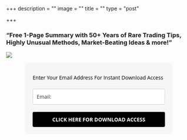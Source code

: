 +++
description = ""
image = ""
title = ""
type = "post"

+++
### “Free 1-Page Summary with 50+ Years of Rare Trading Tips, Highly Unusual Methods, Market-Beating Ideas & more!”

![](/images/tv_lp_hero.jpg)

<style type="text/css">
@import url(https://fonts.googleapis.com/css?family=Open+Sans:400,400italic,700,700italic);
</style>
<style type="text/css">
.ml-form-embedSubmitLoad{display:inline-block;width:20px;height:20px}.ml-form-embedSubmitLoad:after{content:" ";display:block;width:11px;height:11px;margin:1px;border-radius:50%;border:4px solid #fff;border-color:#fff #fff #fff transparent;animation:ml-form-embedSubmitLoad 1.2s linear infinite}@keyframes ml-form-embedSubmitLoad{0%{transform:rotate(0)}100%{transform:rotate(360deg)}}#mlb2-2267083.ml-form-embedContainer{box-sizing:border-box;display:table;height:99.99%;margin:0 auto;position:static;width:100%!important}#mlb2-2267083.ml-form-embedContainer button,#mlb2-2267083.ml-form-embedContainer h4,#mlb2-2267083.ml-form-embedContainer p,#mlb2-2267083.ml-form-embedContainer span{text-transform:none!important;letter-spacing:normal!important}#mlb2-2267083.ml-form-embedContainer .ml-form-embedWrapper{background-color:#f6f6f6;border-width:0;border-color:transparent;border-radius:4px;border-style:solid;box-sizing:border-box;display:inline-block!important;margin:0;padding:0;position:relative}#mlb2-2267083.ml-form-embedContainer .ml-form-embedWrapper.embedDefault,#mlb2-2267083.ml-form-embedContainer .ml-form-embedWrapper.embedPopup{width:400px}#mlb2-2267083.ml-form-embedContainer .ml-form-embedWrapper.embedForm{max-width:400px;width:100%}#mlb2-2267083.ml-form-embedContainer .ml-form-align-left{text-align:left}#mlb2-2267083.ml-form-embedContainer .ml-form-align-center{text-align:center}#mlb2-2267083.ml-form-embedContainer .ml-form-align-default{display:table-cell!important;vertical-align:middle!important;text-align:center!important}#mlb2-2267083.ml-form-embedContainer .ml-form-align-right{text-align:right}#mlb2-2267083.ml-form-embedContainer .ml-form-embedWrapper .ml-form-embedHeader img{border-top-left-radius:4px;border-top-right-radius:4px;height:auto;margin:0 auto!important;max-width:100%;width:undefinedpx}#mlb2-2267083.ml-form-embedContainer .ml-form-embedWrapper .ml-form-embedBody,#mlb2-2267083.ml-form-embedContainer .ml-form-embedWrapper .ml-form-successBody{padding:20px 20px 0 20px}#mlb2-2267083.ml-form-embedContainer .ml-form-embedWrapper .ml-form-embedBody.ml-form-embedBodyHorizontal{padding-bottom:0}#mlb2-2267083.ml-form-embedContainer .ml-form-embedWrapper .ml-form-embedBody .ml-form-embedContent,#mlb2-2267083.ml-form-embedContainer .ml-form-embedWrapper .ml-form-successBody .ml-form-successContent{margin:0 0 20px 0}#mlb2-2267083.ml-form-embedContainer .ml-form-embedWrapper .ml-form-embedBody .ml-form-embedContent h4,#mlb2-2267083.ml-form-embedContainer .ml-form-embedWrapper .ml-form-successBody .ml-form-successContent h4{color:#000;font-family:'Open Sans',Arial,Helvetica,sans-serif;font-size:30px;font-weight:400;margin:0 0 10px 0;text-align:left;word-break:break-word}#mlb2-2267083.ml-form-embedContainer .ml-form-embedWrapper .ml-form-embedBody .ml-form-embedContent p,#mlb2-2267083.ml-form-embedContainer .ml-form-embedWrapper .ml-form-successBody .ml-form-successContent p{color:#000;font-family:'Open Sans',Arial,Helvetica,sans-serif;font-size:14px;font-weight:400;line-height:20px;margin:0 0 10px 0;text-align:left}#mlb2-2267083.ml-form-embedContainer .ml-form-embedWrapper .ml-form-embedBody .ml-form-embedContent ol,#mlb2-2267083.ml-form-embedContainer .ml-form-embedWrapper .ml-form-embedBody .ml-form-embedContent ul,#mlb2-2267083.ml-form-embedContainer .ml-form-embedWrapper .ml-form-successBody .ml-form-successContent ol,#mlb2-2267083.ml-form-embedContainer .ml-form-embedWrapper .ml-form-successBody .ml-form-successContent ul{color:#000;font-family:'Open Sans',Arial,Helvetica,sans-serif;font-size:14px}#mlb2-2267083.ml-form-embedContainer .ml-form-embedWrapper .ml-form-embedBody .ml-form-embedContent p a,#mlb2-2267083.ml-form-embedContainer .ml-form-embedWrapper .ml-form-successBody .ml-form-successContent p a{color:#000;text-decoration:underline}#mlb2-2267083.ml-form-embedContainer .ml-form-embedWrapper .ml-block-form .ml-field-group{text-align:left!important}#mlb2-2267083.ml-form-embedContainer .ml-form-embedWrapper .ml-block-form .ml-field-group label{margin-bottom:5px;color:#333;font-size:14px;font-family:'Open Sans',Arial,Helvetica,sans-serif;font-weight:700;font-style:normal;text-decoration:none;display:inline-block;line-height:20px}#mlb2-2267083.ml-form-embedContainer .ml-form-embedWrapper .ml-form-embedBody .ml-form-embedContent p:last-child,#mlb2-2267083.ml-form-embedContainer .ml-form-embedWrapper .ml-form-successBody .ml-form-successContent p:last-child{margin:0}#mlb2-2267083.ml-form-embedContainer .ml-form-embedWrapper .ml-form-embedBody form{margin:0;width:100%}#mlb2-2267083.ml-form-embedContainer .ml-form-embedWrapper .ml-form-embedBody .ml-form-checkboxRow,#mlb2-2267083.ml-form-embedContainer .ml-form-embedWrapper .ml-form-embedBody .ml-form-formContent{margin:0 0 20px 0;width:100%}#mlb2-2267083.ml-form-embedContainer .ml-form-embedWrapper .ml-form-embedBody .ml-form-checkboxRow{float:left}#mlb2-2267083.ml-form-embedContainer .ml-form-embedWrapper .ml-form-embedBody .ml-form-formContent.horozintalForm{margin:0;padding:0 0 20px 0;width:100%;height:auto;float:left}#mlb2-2267083.ml-form-embedContainer .ml-form-embedWrapper .ml-form-embedBody .ml-form-fieldRow{margin:0 0 10px 0;width:100%}#mlb2-2267083.ml-form-embedContainer .ml-form-embedWrapper .ml-form-embedBody .ml-form-fieldRow.ml-last-item{margin:0}#mlb2-2267083.ml-form-embedContainer .ml-form-embedWrapper .ml-form-embedBody .ml-form-fieldRow.ml-formfieldHorizintal{margin:0}#mlb2-2267083.ml-form-embedContainer .ml-form-embedWrapper .ml-form-embedBody .ml-form-fieldRow input{background-color:#fff!important;color:#333!important;border-color:#ccc!important;border-radius:4px!important;border-style:solid!important;border-width:1px!important;font-family:'Open Sans',Arial,Helvetica,sans-serif;font-size:14px!important;height:auto;line-height:21px!important;margin-bottom:0;margin-top:0;margin-left:0;margin-right:0;padding:10px 10px!important;width:100%!important;box-sizing:border-box!important;max-width:100%!important}#mlb2-2267083.ml-form-embedContainer .ml-form-embedWrapper .ml-form-embedBody .ml-form-fieldRow input::-webkit-input-placeholder,#mlb2-2267083.ml-form-embedContainer .ml-form-embedWrapper .ml-form-embedBody .ml-form-horizontalRow input::-webkit-input-placeholder{color:#333}#mlb2-2267083.ml-form-embedContainer .ml-form-embedWrapper .ml-form-embedBody .ml-form-fieldRow input::-moz-placeholder,#mlb2-2267083.ml-form-embedContainer .ml-form-embedWrapper .ml-form-embedBody .ml-form-horizontalRow input::-moz-placeholder{color:#333}#mlb2-2267083.ml-form-embedContainer .ml-form-embedWrapper .ml-form-embedBody .ml-form-fieldRow input:-ms-input-placeholder,#mlb2-2267083.ml-form-embedContainer .ml-form-embedWrapper .ml-form-embedBody .ml-form-horizontalRow input:-ms-input-placeholder{color:#333}#mlb2-2267083.ml-form-embedContainer .ml-form-embedWrapper .ml-form-embedBody .ml-form-fieldRow input:-moz-placeholder,#mlb2-2267083.ml-form-embedContainer .ml-form-embedWrapper .ml-form-embedBody .ml-form-horizontalRow input:-moz-placeholder{color:#333}#mlb2-2267083.ml-form-embedContainer .ml-form-embedWrapper .ml-form-embedBody .ml-form-fieldRow textarea,#mlb2-2267083.ml-form-embedContainer .ml-form-embedWrapper .ml-form-embedBody .ml-form-horizontalRow textarea{background-color:#fff!important;color:#333!important;border-color:#ccc!important;border-radius:4px!important;border-style:solid!important;border-width:1px!important;font-family:'Open Sans',Arial,Helvetica,sans-serif;font-size:14px!important;height:auto;line-height:21px!important;margin-bottom:0;margin-top:0;padding:10px 10px!important;width:100%!important;box-sizing:border-box!important;max-width:100%!important}#mlb2-2267083.ml-form-embedContainer .ml-form-embedWrapper .ml-form-embedBody .ml-form-checkboxRow .label-description::before,#mlb2-2267083.ml-form-embedContainer .ml-form-embedWrapper .ml-form-embedBody .ml-form-embedPermissions .ml-form-embedPermissionsOptionsCheckbox .label-description::before,#mlb2-2267083.ml-form-embedContainer .ml-form-embedWrapper .ml-form-embedBody .ml-form-fieldRow .custom-checkbox .custom-control-label::before,#mlb2-2267083.ml-form-embedContainer .ml-form-embedWrapper .ml-form-embedBody .ml-form-fieldRow .custom-radio .custom-control-label::before,#mlb2-2267083.ml-form-embedContainer .ml-form-embedWrapper .ml-form-embedBody .ml-form-horizontalRow .custom-checkbox .custom-control-label::before,#mlb2-2267083.ml-form-embedContainer .ml-form-embedWrapper .ml-form-embedBody .ml-form-horizontalRow .custom-radio .custom-control-label::before,#mlb2-2267083.ml-form-embedContainer .ml-form-embedWrapper .ml-form-embedBody .ml-form-interestGroupsRow .ml-form-interestGroupsRowCheckbox .label-description::before{border-color:#ccc!important;background-color:#fff!important}#mlb2-2267083.ml-form-embedContainer .ml-form-embedWrapper .ml-form-embedBody .ml-form-fieldRow input.custom-control-input\[type=checkbox\]{box-sizing:border-box;padding:0;position:absolute;z-index:-1;opacity:0;margin-top:5px;margin-left:-24px;overflow:visible}#mlb2-2267083.ml-form-embedContainer .ml-form-embedWrapper .ml-form-embedBody .ml-form-checkboxRow .label-description::before,#mlb2-2267083.ml-form-embedContainer .ml-form-embedWrapper .ml-form-embedBody .ml-form-embedPermissions .ml-form-embedPermissionsOptionsCheckbox .label-description::before,#mlb2-2267083.ml-form-embedContainer .ml-form-embedWrapper .ml-form-embedBody .ml-form-fieldRow .custom-checkbox .custom-control-label::before,#mlb2-2267083.ml-form-embedContainer .ml-form-embedWrapper .ml-form-embedBody .ml-form-horizontalRow .custom-checkbox .custom-control-label::before,#mlb2-2267083.ml-form-embedContainer .ml-form-embedWrapper .ml-form-embedBody .ml-form-interestGroupsRow .ml-form-interestGroupsRowCheckbox .label-description::before{border-radius:4px!important}#mlb2-2267083.ml-form-embedContainer .ml-form-embedWrapper .ml-form-embedBody .ml-form-checkboxRow input\[type=checkbox\]:checked\~.label-description::after,#mlb2-2267083.ml-form-embedContainer .ml-form-embedWrapper .ml-form-embedBody .ml-form-embedPermissions .ml-form-embedPermissionsOptionsCheckbox input\[type=checkbox\]:checked\~.label-description::after,#mlb2-2267083.ml-form-embedContainer .ml-form-embedWrapper .ml-form-embedBody .ml-form-fieldRow .custom-checkbox .custom-control-input:checked\~.custom-control-label::after,#mlb2-2267083.ml-form-embedContainer .ml-form-embedWrapper .ml-form-embedBody .ml-form-horizontalRow .custom-checkbox .custom-control-input:checked\~.custom-control-label::after,#mlb2-2267083.ml-form-embedContainer .ml-form-embedWrapper .ml-form-embedBody .ml-form-interestGroupsRow .ml-form-interestGroupsRowCheckbox input\[type=checkbox\]:checked\~.label-description::after{background-color:#fff;mask-image:url(https://bucket.mlcdn.com/images/default/arrow.svg);-webkit-mask-image:url(https://bucket.mlcdn.com/images/default/arrow.svg)}#mlb2-2267083.ml-form-embedContainer .ml-form-embedWrapper .ml-form-embedBody .ml-form-fieldRow .custom-radio .custom-control-input:checked\~.custom-control-label::after{background-color:#fff;mask-image:url(https://bucket.mlcdn.com/images/default/circle.svg);-webkit-mask-image:url(https://bucket.mlcdn.com/images/default/circle.svg)}#mlb2-2267083.ml-form-embedContainer .ml-form-embedWrapper .ml-form-embedBody .ml-form-checkboxRow input\[type=checkbox\]:checked\~.label-description::before,#mlb2-2267083.ml-form-embedContainer .ml-form-embedWrapper .ml-form-embedBody .ml-form-embedPermissions .ml-form-embedPermissionsOptionsCheckbox input\[type=checkbox\]:checked\~.label-description::before,#mlb2-2267083.ml-form-embedContainer .ml-form-embedWrapper .ml-form-embedBody .ml-form-fieldRow .custom-checkbox .custom-control-input:checked\~.custom-control-label::before,#mlb2-2267083.ml-form-embedContainer .ml-form-embedWrapper .ml-form-embedBody .ml-form-fieldRow .custom-radio .custom-control-input:checked\~.custom-control-label::before,#mlb2-2267083.ml-form-embedContainer .ml-form-embedWrapper .ml-form-embedBody .ml-form-horizontalRow .custom-checkbox .custom-control-input:checked\~.custom-control-label::before,#mlb2-2267083.ml-form-embedContainer .ml-form-embedWrapper .ml-form-embedBody .ml-form-horizontalRow .custom-radio .custom-control-input:checked\~.custom-control-label::before,#mlb2-2267083.ml-form-embedContainer .ml-form-embedWrapper .ml-form-embedBody .ml-form-interestGroupsRow .ml-form-interestGroupsRowCheckbox input\[type=checkbox\]:checked\~.label-description::before{border-color:#000!important;background-color:#000!important;color:#fff!important}#mlb2-2267083.ml-form-embedContainer .ml-form-embedWrapper .ml-form-embedBody .ml-form-fieldRow .custom-checkbox .custom-control-label::after,#mlb2-2267083.ml-form-embedContainer .ml-form-embedWrapper .ml-form-embedBody .ml-form-fieldRow .custom-checkbox .custom-control-label::before,#mlb2-2267083.ml-form-embedContainer .ml-form-embedWrapper .ml-form-embedBody .ml-form-fieldRow .custom-radio .custom-control-label::after,#mlb2-2267083.ml-form-embedContainer .ml-form-embedWrapper .ml-form-embedBody .ml-form-fieldRow .custom-radio .custom-control-label::before,#mlb2-2267083.ml-form-embedContainer .ml-form-embedWrapper .ml-form-embedBody .ml-form-horizontalRow .custom-checkbox .custom-control-label::after,#mlb2-2267083.ml-form-embedContainer .ml-form-embedWrapper .ml-form-embedBody .ml-form-horizontalRow .custom-checkbox .custom-control-label::before,#mlb2-2267083.ml-form-embedContainer .ml-form-embedWrapper .ml-form-embedBody .ml-form-horizontalRow .custom-radio .custom-control-label::after,#mlb2-2267083.ml-form-embedContainer .ml-form-embedWrapper .ml-form-embedBody .ml-form-horizontalRow .custom-radio .custom-control-label::before{top:2;box-sizing:border-box}#mlb2-2267083.ml-form-embedContainer .ml-form-embedWrapper .ml-form-embedBody .ml-form-checkboxRow .label-description::after,#mlb2-2267083.ml-form-embedContainer .ml-form-embedWrapper .ml-form-embedBody .ml-form-checkboxRow .label-description::before,#mlb2-2267083.ml-form-embedContainer .ml-form-embedWrapper .ml-form-embedBody .ml-form-embedPermissions .ml-form-embedPermissionsOptionsCheckbox .label-description::after,#mlb2-2267083.ml-form-embedContainer .ml-form-embedWrapper .ml-form-embedBody .ml-form-embedPermissions .ml-form-embedPermissionsOptionsCheckbox .label-description::before{top:0!important;box-sizing:border-box!important}#mlb2-2267083.ml-form-embedContainer .ml-form-embedWrapper .ml-form-embedBody .ml-form-checkboxRow .label-description::after,#mlb2-2267083.ml-form-embedContainer .ml-form-embedWrapper .ml-form-embedBody .ml-form-checkboxRow .label-description::before{top:0!important;box-sizing:border-box!important}#mlb2-2267083.ml-form-embedContainer .ml-form-embedWrapper .ml-form-embedBody .ml-form-interestGroupsRow .ml-form-interestGroupsRowCheckbox .label-description::after{top:3px!important;box-sizing:border-box!important;position:absolute;left:-21px;display:block;width:10px;height:10px;content:""}#mlb2-2267083.ml-form-embedContainer .ml-form-embedWrapper .ml-form-embedBody .ml-form-interestGroupsRow .ml-form-interestGroupsRowCheckbox .label-description::before{top:0!important;box-sizing:border-box!important}#mlb2-2267083.ml-form-embedContainer .ml-form-embedWrapper .ml-form-embedBody .custom-control-label::before{position:absolute;top:4px;left:-24px;display:block;width:16px;height:16px;pointer-events:none;content:"";background-color:#fff;border:#adb5bd solid 1px;border-radius:50%}#mlb2-2267083.ml-form-embedContainer .ml-form-embedWrapper .ml-form-embedBody .custom-control-label::after{position:absolute;top:5px!important;left:-21px;display:block;width:10px;height:10px;content:""}#mlb2-2267083.ml-form-embedContainer .ml-form-embedWrapper .ml-form-embedBody .ml-form-checkboxRow .label-description::before,#mlb2-2267083.ml-form-embedContainer .ml-form-embedWrapper .ml-form-embedBody .ml-form-embedPermissions .ml-form-embedPermissionsOptionsCheckbox .label-description::before,#mlb2-2267083.ml-form-embedContainer .ml-form-embedWrapper .ml-form-embedBody .ml-form-interestGroupsRow .ml-form-interestGroupsRowCheckbox .label-description::before{position:absolute;top:4px;left:-24px;display:block;width:16px;height:16px;pointer-events:none;content:"";background-color:#fff;border:#adb5bd solid 1px;border-radius:50%}#mlb2-2267083.ml-form-embedContainer .ml-form-embedWrapper .ml-form-embedBody .ml-form-embedPermissions .ml-form-embedPermissionsOptionsCheckbox .label-description::after{position:absolute;top:3px!important;left:-21px;display:block;width:10px;height:10px;content:""}#mlb2-2267083.ml-form-embedContainer .ml-form-embedWrapper .ml-form-embedBody .ml-form-checkboxRow .label-description::after{position:absolute;top:3px!important;left:-21px;display:block;width:10px;height:10px;content:""}#mlb2-2267083.ml-form-embedContainer .ml-form-embedWrapper .ml-form-embedBody .custom-radio .custom-control-label::after{background:no-repeat 50%/50% 50%}#mlb2-2267083.ml-form-embedContainer .ml-form-embedWrapper .ml-form-embedBody .custom-checkbox .custom-control-label::after,#mlb2-2267083.ml-form-embedContainer .ml-form-embedWrapper .ml-form-embedBody .ml-form-checkboxRow .label-description::after,#mlb2-2267083.ml-form-embedContainer .ml-form-embedWrapper .ml-form-embedBody .ml-form-embedPermissions .ml-form-embedPermissionsOptionsCheckbox .label-description::after,#mlb2-2267083.ml-form-embedContainer .ml-form-embedWrapper .ml-form-embedBody .ml-form-interestGroupsRow .ml-form-interestGroupsRowCheckbox .label-description::after{background:no-repeat 50%/50% 50%}#mlb2-2267083.ml-form-embedContainer .ml-form-embedWrapper .ml-form-embedBody .ml-form-fieldRow .custom-control,#mlb2-2267083.ml-form-embedContainer .ml-form-embedWrapper .ml-form-embedBody .ml-form-horizontalRow .custom-control{position:relative;display:block;min-height:1.5rem;padding-left:1.5rem}#mlb2-2267083.ml-form-embedContainer .ml-form-embedWrapper .ml-form-embedBody .ml-form-fieldRow .custom-checkbox .custom-control-input,#mlb2-2267083.ml-form-embedContainer .ml-form-embedWrapper .ml-form-embedBody .ml-form-fieldRow .custom-radio .custom-control-input,#mlb2-2267083.ml-form-embedContainer .ml-form-embedWrapper .ml-form-embedBody .ml-form-horizontalRow .custom-checkbox .custom-control-input,#mlb2-2267083.ml-form-embedContainer .ml-form-embedWrapper .ml-form-embedBody .ml-form-horizontalRow .custom-radio .custom-control-input{position:absolute;z-index:-1;opacity:0;box-sizing:border-box;padding:0}#mlb2-2267083.ml-form-embedContainer .ml-form-embedWrapper .ml-form-embedBody .ml-form-fieldRow .custom-checkbox .custom-control-label,#mlb2-2267083.ml-form-embedContainer .ml-form-embedWrapper .ml-form-embedBody .ml-form-fieldRow .custom-radio .custom-control-label,#mlb2-2267083.ml-form-embedContainer .ml-form-embedWrapper .ml-form-embedBody .ml-form-horizontalRow .custom-checkbox .custom-control-label,#mlb2-2267083.ml-form-embedContainer .ml-form-embedWrapper .ml-form-embedBody .ml-form-horizontalRow .custom-radio .custom-control-label{color:#000;font-size:12px!important;font-family:'Open Sans',Arial,Helvetica,sans-serif;line-height:22px;margin-bottom:0;position:relative;vertical-align:top;font-style:normal;font-weight:700}#mlb2-2267083.ml-form-embedContainer .ml-form-embedWrapper .ml-form-embedBody .ml-form-fieldRow .custom-select,#mlb2-2267083.ml-form-embedContainer .ml-form-embedWrapper .ml-form-embedBody .ml-form-horizontalRow .custom-select{background-color:#fff!important;color:#333!important;border-color:#ccc!important;border-radius:4px!important;border-style:solid!important;border-width:1px!important;font-family:'Open Sans',Arial,Helvetica,sans-serif;font-size:14px!important;line-height:20px!important;margin-bottom:0;margin-top:0;padding:10px 28px 10px 12px!important;width:100%!important;box-sizing:border-box!important;max-width:100%!important;height:auto;display:inline-block;vertical-align:middle;background:url(https://bucket.mlcdn.com/images/default/dropdown.svg) no-repeat right .75rem center/8px 10px;-webkit-appearance:none;-moz-appearance:none;appearance:none}#mlb2-2267083.ml-form-embedContainer .ml-form-embedWrapper .ml-form-embedBody .ml-form-horizontalRow{height:auto;width:100%;float:left}.ml-form-formContent.horozintalForm .ml-form-horizontalRow .ml-input-horizontal{width:70%;float:left}.ml-form-formContent.horozintalForm .ml-form-horizontalRow .ml-button-horizontal{width:30%;float:left}.ml-form-formContent.horozintalForm .ml-form-horizontalRow .ml-button-horizontal.labelsOn{padding-top:25px}.ml-form-formContent.horozintalForm .ml-form-horizontalRow .horizontal-fields{box-sizing:border-box;float:left;padding-right:10px}#mlb2-2267083.ml-form-embedContainer .ml-form-embedWrapper .ml-form-embedBody .ml-form-horizontalRow input{background-color:#fff;color:#333;border-color:#ccc;border-radius:4px;border-style:solid;border-width:1px;font-family:'Open Sans',Arial,Helvetica,sans-serif;font-size:14px;line-height:20px;margin-bottom:0;margin-top:0;padding:10px 10px;width:100%;box-sizing:border-box;overflow-y:initial}#mlb2-2267083.ml-form-embedContainer .ml-form-embedWrapper .ml-form-embedBody .ml-form-horizontalRow button{background-color:#000!important;border-color:#000;border-style:solid;border-width:1px;border-radius:4px;box-shadow:none;color:#fff!important;cursor:pointer;font-family:'Open Sans',Arial,Helvetica,sans-serif;font-size:14px!important;font-weight:700;line-height:20px;margin:0!important;padding:10px!important;width:100%;height:auto}#mlb2-2267083.ml-form-embedContainer .ml-form-embedWrapper .ml-form-embedBody .ml-form-horizontalRow button:hover{background-color:#333!important;border-color:#333!important}#mlb2-2267083.ml-form-embedContainer .ml-form-embedWrapper .ml-form-embedBody .ml-form-checkboxRow input\[type=checkbox\]{box-sizing:border-box;padding:0;position:absolute;z-index:-1;opacity:0;margin-top:5px;margin-left:-24px;overflow:visible}#mlb2-2267083.ml-form-embedContainer .ml-form-embedWrapper .ml-form-embedBody .ml-form-checkboxRow .label-description{color:#000;display:block;font-family:'Open Sans',Arial,Helvetica,sans-serif;font-size:12px;text-align:left;margin-bottom:0;position:relative;vertical-align:top}#mlb2-2267083.ml-form-embedContainer .ml-form-embedWrapper .ml-form-embedBody .ml-form-checkboxRow label{font-weight:400;margin:0;padding:0;position:relative;display:block;min-height:24px;padding-left:24px}#mlb2-2267083.ml-form-embedContainer .ml-form-embedWrapper .ml-form-embedBody .ml-form-checkboxRow label a{color:#000;text-decoration:underline}#mlb2-2267083.ml-form-embedContainer .ml-form-embedWrapper .ml-form-embedBody .ml-form-checkboxRow label p{color:#000!important;font-family:'Open Sans',Arial,Helvetica,sans-serif!important;font-size:12px!important;font-weight:400!important;line-height:18px!important;padding:0!important;margin:0 5px 0 0!important}#mlb2-2267083.ml-form-embedContainer .ml-form-embedWrapper .ml-form-embedBody .ml-form-checkboxRow label p:last-child{margin:0}#mlb2-2267083.ml-form-embedContainer .ml-form-embedWrapper .ml-form-embedBody .ml-form-embedSubmit{margin:0 0 20px 0;float:left;width:100%}#mlb2-2267083.ml-form-embedContainer .ml-form-embedWrapper .ml-form-embedBody .ml-form-embedSubmit button{background-color:#000!important;border:none!important;border-radius:4px!important;box-shadow:none!important;color:#fff!important;cursor:pointer;font-family:'Open Sans',Arial,Helvetica,sans-serif!important;font-size:14px!important;font-weight:700!important;line-height:21px!important;height:auto;padding:10px!important;width:100%!important;box-sizing:border-box!important}#mlb2-2267083.ml-form-embedContainer .ml-form-embedWrapper .ml-form-embedBody .ml-form-embedSubmit button.loading{display:none}#mlb2-2267083.ml-form-embedContainer .ml-form-embedWrapper .ml-form-embedBody .ml-form-embedSubmit button:hover{background-color:#333!important}.ml-subscribe-close{width:30px;height:30px;background:url(https://bucket.mlcdn.com/images/default/modal_close.png) no-repeat;background-size:30px;cursor:pointer;margin-top:-10px;margin-right:-10px;position:absolute;top:0;right:0}.ml-error input{background:url(https://bucket.mlcdn.com/images/default/error-icon.png) 98% center no-repeat #fff!important;background-size:24px 24px!important}.ml-error .label-description,.ml-error .label-description p,.ml-error .label-description p a,.ml-error label:first-child{color:red!important}#mlb2-2267083.ml-form-embedContainer .ml-form-embedWrapper .ml-form-embedBody .ml-form-checkboxRow.ml-error .label-description p,#mlb2-2267083.ml-form-embedContainer .ml-form-embedWrapper .ml-form-embedBody .ml-form-checkboxRow.ml-error .label-description p:first-letter{color:red!important}@media only screen and (max-width:400px){.ml-form-embedWrapper.embedDefault,.ml-form-embedWrapper.embedPopup{width:100%!important}.ml-form-formContent.horozintalForm{float:left!important}.ml-form-formContent.horozintalForm .ml-form-horizontalRow{height:auto!important;width:100%!important;float:left!important}.ml-form-formContent.horozintalForm .ml-form-horizontalRow .ml-input-horizontal{width:100%!important}.ml-form-formContent.horozintalForm .ml-form-horizontalRow .ml-input-horizontal>div{padding-right:0!important;padding-bottom:10px}.ml-form-formContent.horozintalForm .ml-button-horizontal{width:100%!important}.ml-form-formContent.horozintalForm .ml-button-horizontal.labelsOn{padding-top:0!important}}
</style>
<div id="mlb2-2267083" class="ml-form-embedContainer ml-subscribe-form ml-subscribe-form-2267083">
<div class="ml-form-align-center">
<div class="ml-form-embedWrapper embedForm">
<div class="ml-form-embedBody ml-form-embedBodyDefault row-form">
<div class="ml-form-embedContent" style="">
<h4></h4>
<p data-children-count="0">Enter Your Email Address For Instant Download Access</p>
</div>
<form class="ml-block-form" action="https://app.mailerlite.com/webforms/submit/z4x7k3" data-code="z4x7k3" method="post" target="_blank">
<div class="ml-form-formContent">
<div class="ml-form-fieldRow ml-last-item">
<div class="ml-field-group ml-field-email ml-validate-email ml-validate-required">
<input type="email" class="form-control" data-inputmask="" name="fields\[email\]" placeholder="Email:" autocomplete="email">
</div>
</div>
</div>
<input type="hidden" name="ml-submit" value="1">
<div class="ml-form-embedSubmit">
<button type="submit" class="primary">CLICK HERE FOR DOWNLOAD ACCESS</button>
<button disabled="disabled" style="display:none" type="button" class="loading"> <div class="ml-form-embedSubmitLoad"><div></div><div></div><div></div><div></div></div> </button>
</div>
</form>
</div>
<div class="ml-form-successBody row-success" style="display:none">
<div class="ml-form-successContent">
<h4>Thank you!</h4>
<p>You have successfully joined our subscriber list.</p>
</div>
</div>
</div>
</div>
</div>
<script>
function ml_webform_success_2267083(){var r=ml_jQuery||jQuery;r(".ml-subscribe-form-2267083 .row-success").show(),r(".ml-subscribe-form-2267083 .row-form").hide()}
</script>
<img src="https://track.mailerlite.com/webforms/o/2267083/z4x7k3?v1593394536" width="1" height="1" style="max-width:1px;max-height:1px;visibility:hidden;padding:0;margin:0;display:block" alt="." border="0">
<script src="https://static.mailerlite.com/js/w/webforms.min.js?v5c5d99c28cfe49b41fe82455507d7558" type="text/javascript"></script>

![](/images/tradingview.jpg)

### Benefits of TradingView ...

Above Paragraph, you see SERP or Keywords that are common SEO Term so Before starting learning SEO let's learn the term used by the SEO expert. It will smoothen your learning journey. Or if you are wishing to hire an SEO guy it will help you his task he/she doing and understand he/she going on the right path. So not making delay let dive…

**Algorithm:** “Algorithm is a process or set of rules to be followed in calculations or other problem-solving operations, especially by a computer.” It is its definition. In SEO we basically mean A very sophisticated and complex program used by the search engine to find out data and indexing it, And when a user gives a data query this program also decides the best result to place in the SERP in order. All search engines use multiple algorithms combination on their data collection and result giving process in different stages.

**Algorithm Change:** All the search engine service providers always try to give the best results to their users. So they always working on updating, refreshing or making and implementing new algorithms. The search engine service provider never revealed the exact date of rolling out any updates or new algorithms to make an effective date. Normally they give a boundary of time like this week or this month, we are going to rolling out a major update or applying new this algorithm. They give this new algorithm a name and they always call it by the given name. Like, google spider, Google panda, etc. Most of the time After one to two week we can see and understand the update or change impact but sometimes it also happens quicker also.

### Some fancy dot points!

* Algorithm Update: Search Engines regularly making minor changes in their system they normally don’t give an official announcement. But SEO related blogs and journals give the news what the changes made. So Keep update regular visit this industry-related community is important. And when the Major update come You must observe your ranking behavior and if you find you've got the penalty then quickly take necessary step undereating the guidelines given by search engine company.
* Algorithm Refresh: Search engine operator after a regular interval re-run the existing algorithm to find out the new spammer.
* New Algorithm: Improving search quality google and other search engines regularly bringing new algorithms. All new algorithm has its special purpose to serve in the total search engine working process.